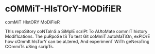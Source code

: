 # cOMMiT-HIsTOrY-MODifiER
comMiT HIstORY MoDiFieR

ThIs repoSitory coNTaInS a SiMplE scriPt To AUtoMate commIT history ModifIcations. The puRpoSe IS To test Git coMmiT autoMaTiOn, exPlOrE how cOmmIt hIsTorY can be aLtered, And experimenT WiTh geNeraTing COmmiTs uSing scripTs.
